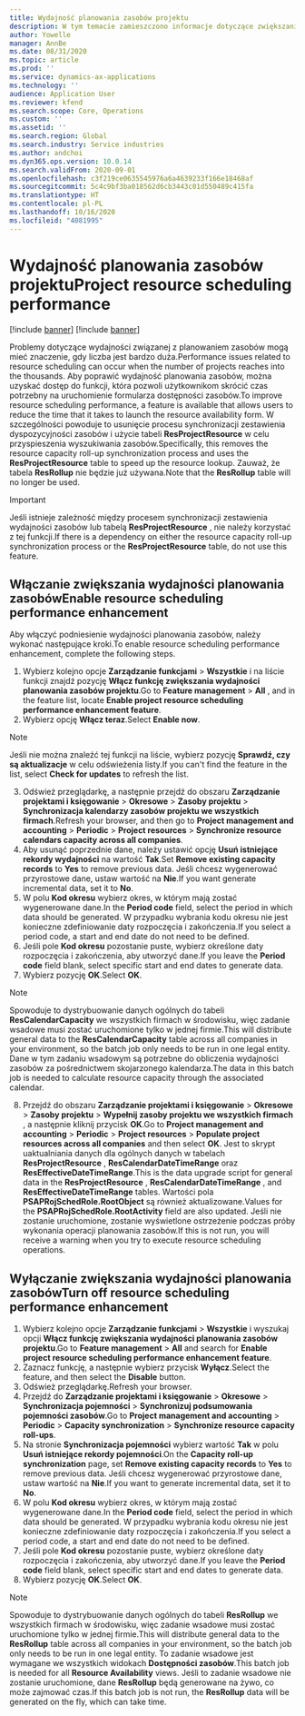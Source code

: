 ```yaml
---
title: Wydajność planowania zasobów projektu
description: W tym temacie zamieszczono informacje dotyczące zwiększania wydajności planowania zasobów na dużą liczbę projektów.
author: Yowelle
manager: AnnBe
ms.date: 08/31/2020
ms.topic: article
ms.prod: ''
ms.service: dynamics-ax-applications
ms.technology: ''
audience: Application User
ms.reviewer: kfend
ms.search.scope: Core, Operations
ms.custom: ''
ms.assetid: ''
ms.search.region: Global
ms.search.industry: Service industries
ms.author: andchoi
ms.dyn365.ops.version: 10.0.14
ms.search.validFrom: 2020-09-01
ms.openlocfilehash: c3f219ce0635545976a6a4639233f166e18468af
ms.sourcegitcommit: 5c4c9bf3ba018562d6cb3443c01d550489c415fa
ms.translationtype: HT
ms.contentlocale: pl-PL
ms.lasthandoff: 10/16/2020
ms.locfileid: "4081995"
---
```

# <a name="project-resource-scheduling-performance"></a><span data-ttu-id="490ef-103">Wydajność planowania zasobów projektu</span><span class="sxs-lookup"><span data-stu-id="490ef-103">Project resource scheduling performance</span></span>

[!include [banner](../includes/banner.md)]
[!include [banner](../includes/preview-banner.md)]


<span data-ttu-id="490ef-104">Problemy dotyczące wydajności związanej z planowaniem zasobów mogą mieć znaczenie, gdy liczba jest bardzo duża.</span><span class="sxs-lookup"><span data-stu-id="490ef-104">Performance issues related to resource scheduling can occur when the number of projects reaches into the thousands.</span></span> <span data-ttu-id="490ef-105">Aby poprawić wydajność planowania zasobów, można uzyskać dostęp do funkcji, która pozwoli użytkownikom skrócić czas potrzebny na uruchomienie formularza dostępności zasobów.</span><span class="sxs-lookup"><span data-stu-id="490ef-105">To improve resource scheduling performance, a feature is available that allows users to reduce the time that it takes to launch the resource availability form.</span></span> <span data-ttu-id="490ef-106">W szczególności powoduje to usunięcie procesu synchronizacji zestawienia dyspozycyjności zasobów i użycie tabeli **ResProjectResource** w celu przyspieszenia wyszukiwania zasobów.</span><span class="sxs-lookup"><span data-stu-id="490ef-106">Specifically, this removes the resource capacity roll-up synchronization process and uses the **ResProjectResource** table to speed up the resource lookup.</span></span> <span data-ttu-id="490ef-107">Zauważ, że tabela **ResRollup** nie będzie już używana.</span><span class="sxs-lookup"><span data-stu-id="490ef-107">Note that the **ResRollup** table will no longer be used.</span></span>

> [!IMPORTANT]
> <span data-ttu-id="490ef-108">Jeśli istnieje zależność między procesem synchronizacji zestawienia wydajności zasobów lub tabelą **ResProjectResource** , nie należy korzystać z tej funkcji.</span><span class="sxs-lookup"><span data-stu-id="490ef-108">If there is a dependency on either the resource capacity roll-up synchronization process or the **ResProjectResource** table, do not use this feature.</span></span>

## <a name="enable-resource-scheduling-performance-enhancement"></a><span data-ttu-id="490ef-109">Włączanie zwiększania wydajności planowania zasobów</span><span class="sxs-lookup"><span data-stu-id="490ef-109">Enable resource scheduling performance enhancement</span></span>
<span data-ttu-id="490ef-110">Aby włączyć podniesienie wydajności planowania zasobów, należy wykonać następujące kroki.</span><span class="sxs-lookup"><span data-stu-id="490ef-110">To enable resource scheduling performance enhancement, complete the following steps.</span></span>

1. <span data-ttu-id="490ef-111">Wybierz kolejno opcje **Zarządzanie funkcjami** > **Wszystkie** i na liście funkcji znajdź pozycję **Włącz funkcję zwiększania wydajności planowania zasobów projektu**.</span><span class="sxs-lookup"><span data-stu-id="490ef-111">Go to **Feature management** > **All** , and in the feature list, locate **Enable project resource scheduling performance enhancement feature**.</span></span>
2. <span data-ttu-id="490ef-112">Wybierz opcję **Włącz teraz**.</span><span class="sxs-lookup"><span data-stu-id="490ef-112">Select **Enable now**.</span></span>

> [!NOTE]
> <span data-ttu-id="490ef-113">Jeśli nie można znaleźć tej funkcji na liście, wybierz pozycję **Sprawdź, czy są aktualizacje** w celu odświeżenia listy.</span><span class="sxs-lookup"><span data-stu-id="490ef-113">If you can't find the feature in the list, select **Check for updates** to refresh the list.</span></span>

3. <span data-ttu-id="490ef-114">Odśwież przeglądarkę, a następnie przejdź do obszaru **Zarządzanie projektami i księgowanie** > **Okresowe** > **Zasoby projektu** > **Synchronizacja kalendarzy zasobów projektu we wszystkich firmach**.</span><span class="sxs-lookup"><span data-stu-id="490ef-114">Refresh your browser, and then go to **Project management and accounting** > **Periodic** > **Project resources** > **Synchronize resource calendars capacity across all companies**.</span></span>
4. <span data-ttu-id="490ef-115">Aby usunąć poprzednie dane, należy ustawić opcję **Usuń istniejące rekordy wydajności** na wartość **Tak**.</span><span class="sxs-lookup"><span data-stu-id="490ef-115">Set **Remove existing capacity records** to **Yes** to remove previous data.</span></span> <span data-ttu-id="490ef-116">Jeśli chcesz wygenerować przyrostowe dane, ustaw wartość na **Nie**.</span><span class="sxs-lookup"><span data-stu-id="490ef-116">If you want generate incremental data, set it to **No**.</span></span>
5. <span data-ttu-id="490ef-117">W polu **Kod okresu** wybierz okres, w którym mają zostać wygenerowane dane.</span><span class="sxs-lookup"><span data-stu-id="490ef-117">In the **Period code** field, select the period in which data should be generated.</span></span> <span data-ttu-id="490ef-118">W przypadku wybrania kodu okresu nie jest konieczne zdefiniowanie daty rozpoczęcia i zakończenia.</span><span class="sxs-lookup"><span data-stu-id="490ef-118">If you select a period code, a start and end date do not need to be defined.</span></span>
6. <span data-ttu-id="490ef-119">Jeśli pole **Kod okresu** pozostanie puste, wybierz określone daty rozpoczęcia i zakończenia, aby utworzyć dane.</span><span class="sxs-lookup"><span data-stu-id="490ef-119">If you leave the **Period code** field blank, select specific start and end dates to generate data.</span></span>
7. <span data-ttu-id="490ef-120">Wybierz pozycję **OK**.</span><span class="sxs-lookup"><span data-stu-id="490ef-120">Select **OK**.</span></span>

 > [!NOTE]
 > <span data-ttu-id="490ef-121">Spowoduje to dystrybuowanie danych ogólnych do tabeli **ResCalendarCapacity** we wszystkich firmach w środowisku, więc zadanie wsadowe musi zostać uruchomione tylko w jednej firmie.</span><span class="sxs-lookup"><span data-stu-id="490ef-121">This will distribute general data to the **ResCalendarCapacity** table across all companies in your environment, so the batch job only needs to be run in one legal entity.</span></span> <span data-ttu-id="490ef-122">Dane w tym zadaniu wsadowym są potrzebne do obliczenia wydajności zasobów za pośrednictwem skojarzonego kalendarza.</span><span class="sxs-lookup"><span data-stu-id="490ef-122">The data in this batch job is needed to calculate resource capacity through the associated calendar.</span></span>

8. <span data-ttu-id="490ef-123">Przejdź do obszaru **Zarządzanie projektami i księgowanie** > **Okresowe** > **Zasoby projektu** > **Wypełnij zasoby projektu we wszystkich firmach** , a następnie kliknij przycisk **OK**.</span><span class="sxs-lookup"><span data-stu-id="490ef-123">Go to **Project management and accounting** > **Periodic** > **Project resources** > **Populate project resources across all companies** and then select **OK**.</span></span> <span data-ttu-id="490ef-124">Jest to skrypt uaktualniania danych dla ogólnych danych w tabelach **ResProjectResource** , **ResCalendarDateTimeRange** oraz **ResEffectiveDateTimeRange**.</span><span class="sxs-lookup"><span data-stu-id="490ef-124">This is the data upgrade script for general data in the **ResProjectResource** , **ResCalendarDateTimeRange** , and **ResEffectiveDateTimeRange** tables.</span></span> <span data-ttu-id="490ef-125">Wartości pola **PSAPRojSchedRole.RootObject** są również aktualizowane.</span><span class="sxs-lookup"><span data-stu-id="490ef-125">Values for the **PSAPRojSchedRole.RootActivity** field are also updated.</span></span> <span data-ttu-id="490ef-126">Jeśli nie zostanie uruchomione, zostanie wyświetlone ostrzeżenie podczas próby wykonania operacji planowania zasobów.</span><span class="sxs-lookup"><span data-stu-id="490ef-126">If this is not run, you will receive a warning when you try to execute resource scheduling operations.</span></span>
 
## <a name="turn-off-resource-scheduling-performance-enhancement"></a><span data-ttu-id="490ef-127">Wyłączanie zwiększania wydajności planowania zasobów</span><span class="sxs-lookup"><span data-stu-id="490ef-127">Turn off resource scheduling performance enhancement</span></span>

1. <span data-ttu-id="490ef-128">Wybierz kolejno opcje **Zarządzanie funkcjami** > **Wszystkie** i wyszukaj opcji **Włącz funkcję zwiększania wydajności planowania zasobów projektu**.</span><span class="sxs-lookup"><span data-stu-id="490ef-128">Go to **Feature management** > **All**  and search for **Enable project resource scheduling performance enhancement feature**.</span></span>
2. <span data-ttu-id="490ef-129">Zaznacz funkcję, a następnie wybierz przycisk **Wyłącz**.</span><span class="sxs-lookup"><span data-stu-id="490ef-129">Select the feature, and then select the **Disable** button.</span></span>
3. <span data-ttu-id="490ef-130">Odśwież przeglądarkę.</span><span class="sxs-lookup"><span data-stu-id="490ef-130">Refresh your browser.</span></span>
4. <span data-ttu-id="490ef-131">Przejdź do **Zarządzanie projektami i księgowanie** > **Okresowe** > **Synchronizacja pojemności** > **Synchronizuj podsumowania pojemności zasobów**.</span><span class="sxs-lookup"><span data-stu-id="490ef-131">Go to **Project management and accounting** > **Periodic** > **Capacity synchronization** > **Synchronize resource capacity roll-ups**.</span></span>
5. <span data-ttu-id="490ef-132">Na stronie **Synchronizacja pojemności** wybierz wartość **Tak** w polu **Usuń istniejące rekordy pojemności**.</span><span class="sxs-lookup"><span data-stu-id="490ef-132">On the **Capacity roll-up synchronization** page, set **Remove existing capacity records** to **Yes** to remove previous data.</span></span> <span data-ttu-id="490ef-133">Jeśli chcesz wygenerować przyrostowe dane, ustaw wartość na **Nie**.</span><span class="sxs-lookup"><span data-stu-id="490ef-133">If you want to generate incremental data, set it to **No**.</span></span>
6. <span data-ttu-id="490ef-134">W polu **Kod okresu** wybierz okres, w którym mają zostać wygenerowane dane.</span><span class="sxs-lookup"><span data-stu-id="490ef-134">In the **Period code** field, select the period in which data should be generated.</span></span> <span data-ttu-id="490ef-135">W przypadku wybrania kodu okresu nie jest konieczne zdefiniowanie daty rozpoczęcia i zakończenia.</span><span class="sxs-lookup"><span data-stu-id="490ef-135">If you select a period code, a start and end date do not need to be defined.</span></span>
7. <span data-ttu-id="490ef-136">Jeśli pole **Kod okresu** pozostanie puste, wybierz określone daty rozpoczęcia i zakończenia, aby utworzyć dane.</span><span class="sxs-lookup"><span data-stu-id="490ef-136">If you leave the **Period code** field blank, select specific start and end dates to generate data.</span></span>
8. <span data-ttu-id="490ef-137">Wybierz pozycję **OK**.</span><span class="sxs-lookup"><span data-stu-id="490ef-137">Select **OK**.</span></span>

> [!NOTE]
> <span data-ttu-id="490ef-138">Spowoduje to dystrybuowanie danych ogólnych do tabeli **ResRollup** we wszystkich firmach w środowisku, więc zadanie wsadowe musi zostać uruchomione tylko w jednej firmie.</span><span class="sxs-lookup"><span data-stu-id="490ef-138">This will distribute general data to the **ResRollup** table across all companies in your environment, so the batch job only needs to be run in one legal entity.</span></span> <span data-ttu-id="490ef-139">To zadanie wsadowe jest wymagane we wszystkich widokach **Dostępności zasobów**.</span><span class="sxs-lookup"><span data-stu-id="490ef-139">This batch job is needed for all **Resource Availability** views.</span></span> <span data-ttu-id="490ef-140">Jeśli to zadanie wsadowe nie zostanie uruchomione, dane **ResRollup** będą generowane na żywo, co może zajmować czas.</span><span class="sxs-lookup"><span data-stu-id="490ef-140">If this batch job is not run, the **ResRollup** data will be generated on the fly, which can take time.</span></span>
